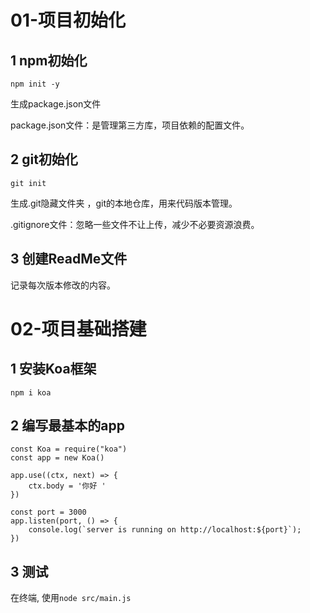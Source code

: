 # 01-项目初始化

## 1 npm初始化 

```
npm init -y
```

生成package.json文件

package.json文件：是管理第三方库，项目依赖的配置文件。

## 2 git初始化 

```
git init
```

生成.git隐藏文件夹 ，git的本地仓库，用来代码版本管理。

.gitignore文件：忽略一些文件不让上传，减少不必要资源浪费。

## 3 创建ReadMe文件

记录每次版本修改的内容。

# 02-项目基础搭建

## 1 安装Koa框架

`npm i koa`

## 2 编写最基本的app

```
const Koa = require("koa")
const app = new Koa()

app.use((ctx, next) => {
    ctx.body = '你好 '
})

const port = 3000
app.listen(port, () => {
    console.log(`server is running on http://localhost:${port}`);
})
```

## 3 测试

在终端, 使用`node src/main.js`